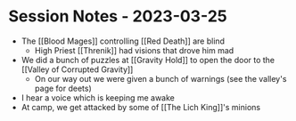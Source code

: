 # Session Notes - 2023-03-25

* The [[Blood Mages]] controlling [[Red Death]] are blind
  * High Priest [[Threnik]] had visions that drove him mad
* We did a bunch of puzzles at [[Gravity Hold]] to open the door to the [[Valley of Corrupted Gravity]]
  * On our way out we were given a bunch of warnings (see the valley's page for deets)
* I hear a voice which is keeping me awake
* At camp, we get attacked by some of [[The Lich King]]'s minions